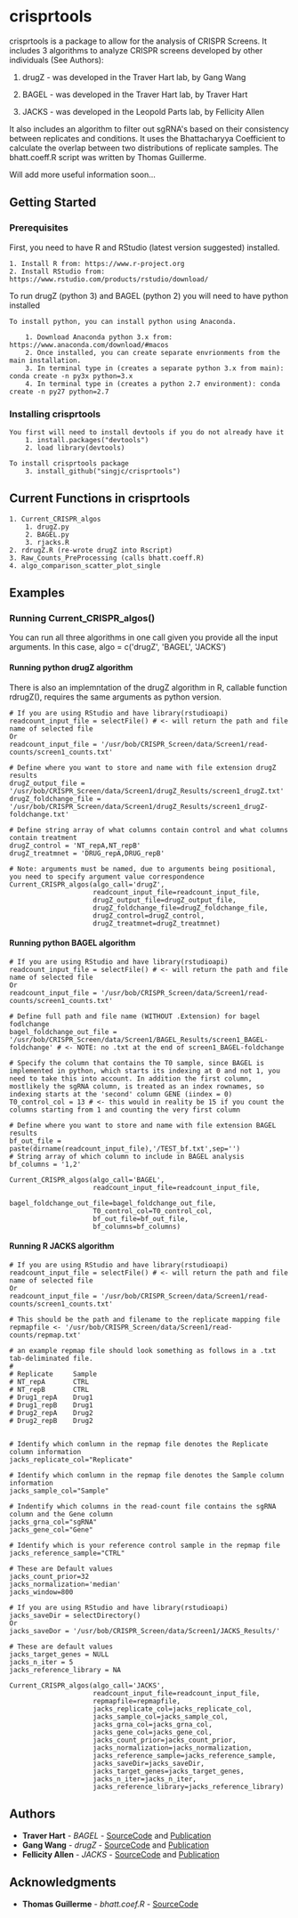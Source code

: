 # crisprtools

crisprtools is a package to allow for the analysis of CRISPR Screens.
It includes 3 algorithms to analyze CRISPR screens developed by other individuals (See Authors):

1. drugZ - was developed in the Traver Hart lab, by Gang Wang 

2. BAGEL - was developed in the Traver Hart lab, by Traver Hart 

3. JACKS - was developed in the Leopold Parts lab, by Fellicity Allen 

It also includes an algorithm to filter out sgRNA's based on their consistency between replicates and conditions. It uses the Bhattacharyya Coefficient to calculate the overlap between two distributions of replicate samples. The bhatt.coeff.R script was written by Thomas Guillerme.

Will add more useful information soon...

## Getting Started

### Prerequisites

First, you need to have R and RStudio (latest version suggested) installed.

```
1. Install R from: https://www.r-project.org
2. Install RStudio from: https://www.rstudio.com/products/rstudio/download/
```


To run drugZ (python 3) and BAGEL (python 2) you will need to have python installed
```
To install python, you can install python using Anaconda.

	1. Download Anaconda python 3.x from: https://www.anaconda.com/download/#macos
	2. Once installed, you can create separate envrionments from the main installation. 
	3. In terminal type in (creates a separate python 3.x from main): conda create -n py3x python=3.x
	4. In terminal type in (creates a python 2.7 environment): conda create -n py27 python=2.7
```

### Installing crisprtools

```
You first will need to install devtools if you do not already have it
	1. install.packages("devtools")
	2. load library(devtools)

To install crisprtools package
	3. install_github("singjc/crisprtools")
```

## Current Functions in crisprtools
```
1. Current_CRISPR_algos
	1. drugZ.py
	2. BAGEL.py
	3. rjacks.R
2. rdrugZ.R (re-wrote drugZ into Rscript)
3. Raw_Counts_PreProcessing (calls bhatt.coeff.R)
4. algo_comparison_scatter_plot_single 
```

## Examples

### Running Current_CRISPR_algos()

You can run all three algorithms in one call given you provide all the input arguments.
In this case, algo = c('drugZ', 'BAGEL', 'JACKS')

#### Running python drugZ algorithm

There is also an implemntation of the drugZ algorithm in R, callable function rdrugZ(), requires the same arguments as python version.

```
# If you are using RStudio and have library(rstudioapi)
readcount_input_file = selectFile() # <- will return the path and file name of selected file
Or
readcount_input_file = '/usr/bob/CRISPR_Screen/data/Screen1/read-counts/screen1_counts.txt'

# Define where you want to store and name with file extension drugZ results
drugZ_output_file = '/usr/bob/CRISPR_Screen/data/Screen1/drugZ_Results/screen1_drugZ.txt'
drugZ_foldchange_file = '/usr/bob/CRISPR_Screen/data/Screen1/drugZ_Results/screen1_drugZ-foldchange.txt'

# Define string array of what columns contain control and what columns contain treatment
drugZ_control = 'NT_repA,NT_repB'
drugZ_treatmnet = 'DRUG_repA,DRUG_repB'

# Note: arguments must be named, due to arguments being positional, you need to specify argument value correspondence
Current_CRISPR_algos(algo_call='drugZ', 
                     readcount_input_file=readcount_input_file, 
                     drugZ_output_file=drugZ_output_file, 
                     drugZ_foldchange_file=drugZ_foldchange_file, 
                     drugZ_control=drugZ_control,
                     drugZ_treatmnet=drugZ_treatmnet)
```

#### Running python BAGEL algorithm
```
# If you are using RStudio and have library(rstudioapi)
readcount_input_file = selectFile() # <- will return the path and file name of selected file
Or
readcount_input_file = '/usr/bob/CRISPR_Screen/data/Screen1/read-counts/screen1_counts.txt'

# Define full path and file name (WITHOUT .Extension) for bagel fodlchange
bagel_foldchange_out_file = '/usr/bob/CRISPR_Screen/data/Screen1/BAGEL_Results/screen1_BAGEL-foldchange' # <- NOTE: no .txt at the end of screen1_BAGEL-foldchange

# Specify the column that contains the T0 sample, since BAGEL is implemented in python, which starts its indexing at 0 and not 1, you need to take this into account. In addition the first column, mostlikely the sgRNA column, is treated as an index rownames, so indexing starts at the 'second' column GENE (iindex = 0)
T0_control_col = 13 # <- this would in reality be 15 if you count the columns starting from 1 and counting the very first column

# Define where you want to store and name with file extension BAGEL results
bf_out_file = paste(dirname(readcount_input_file),'/TEST_bf.txt',sep='')
# String array of which column to include in BAGEL analysis
bf_columns = '1,2'

Current_CRISPR_algos(algo_call='BAGEL', 
                     readcount_input_file=readcount_input_file, 
                     bagel_foldchange_out_file=bagel_foldchange_out_file, 
                     T0_control_col=T0_control_col, 
                     bf_out_file=bf_out_file, 
                     bf_columns=bf_columns)
```

#### Running R JACKS algorithm
```
# If you are using RStudio and have library(rstudioapi)
readcount_input_file = selectFile() # <- will return the path and file name of selected file
Or
readcount_input_file = '/usr/bob/CRISPR_Screen/data/Screen1/read-counts/screen1_counts.txt'

# This should be the path and filename to the replicate mapping file
repmapfile <- '/usr/bob/CRISPR_Screen/data/Screen1/read-counts/repmap.txt'

# an example repmap file should look something as follows in a .txt tab-deliminated file.
#
# Replicate 	Sample
# NT_repA		CTRL
# NT_repB		CTRL
# Drug1_repA	Drug1
# Drug1_repB	Drug1
# Drug2_repA	Drug2
# Drug2_repB	Drug2


# Identify which comlumn in the repmap file denotes the Replicate column information
jacks_replicate_col="Replicate"

# Identify which comlumn in the repmap file denotes the Sample column information
jacks_sample_col="Sample"

# Indentify which columns in the read-count file contains the sgRNA column and the Gene column
jacks_grna_col="sgRNA"
jacks_gene_col="Gene"

# Identify which is your reference control sample in the repmap file
jacks_reference_sample="CTRL"

# These are Default values
jacks_count_prior=32
jacks_normalization='median'
jacks_window=800

# If you are using RStudio and have library(rstudioapi)
jacks_saveDir = selectDirectory()
Or
jacks_saveDor = '/usr/bob/CRISPR_Screen/data/Screen1/JACKS_Results/'

# These are default values
jacks_target_genes = NULL
jacks_n_iter = 5
jacks_reference_library = NA

Current_CRISPR_algos(algo_call='JACKS',
                     readcount_input_file=readcount_input_file,
                     repmapfile=repmapfile,
                     jacks_replicate_col=jacks_replicate_col,
                     jacks_sample_col=jacks_sample_col,
                     jacks_grna_col=jacks_grna_col,
                     jacks_gene_col=jacks_gene_col,
                     jacks_count_prior=jacks_count_prior,
                     jacks_normalization=jacks_normalization,
                     jacks_reference_sample=jacks_reference_sample,
                     jacks_saveDir=jacks_saveDir,
                     jacks_target_genes=jacks_target_genes,
                     jacks_n_iter=jacks_n_iter,
                     jacks_reference_library=jacks_reference_library)
```


## Authors

* **Traver Hart** - *BAGEL* - [SourceCode](https://github.com/hart-lab/drugz) and [Publication](https://www.biorxiv.org/content/early/2017/12/12/232736)
* **Gang Wang** - *drugZ* - [SourceCode](https://github.com/hart-lab/bagel) and [Publication](https://bmcbioinformatics.biomedcentral.com/articles/10.1186/s12859-016-1015-8)
* **Fellicity Allen** - *JACKS* - [SourceCode](https://github.com/felicityallen/JACKS) and [Publication](https://www.biorxiv.org/content/early/2018/04/12/285114)

## Acknowledgments

* **Thomas Guillerme** - *bhatt.coef.R* - [SourceCode](https://github.com/TGuillerme/Total_Evidence_Method-Missing_data/blob/master/Functions/TreeComparisons/bhatt.coef.R)